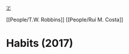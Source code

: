 [🇿](zotero://select/library/items/KKPS4AAU)

[[People/T.W. Robbins]] [[People/Rui M. Costa]] 
# Habits (2017)

